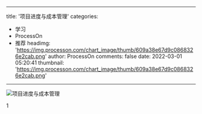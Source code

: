 
---
title: '项目进度与成本管理'
categories: 
 - 学习
 - ProcessOn
 - 推荐
headimg: 'https://img.processon.com/chart_image/thumb/609a38e67d9c0868326e2cab.png'
author: ProcessOn
comments: false
date: 2022-03-01 05:20:41
thumbnail: 'https://img.processon.com/chart_image/thumb/609a38e67d9c0868326e2cab.png'
---

<div>   
<img class="thumb" alt="项目进度与成本管理" src="https://img.processon.com/chart_image/thumb/609a38e67d9c0868326e2cab.png" referrerpolicy="no-referrer">
<p>1</p>  
</div>
            